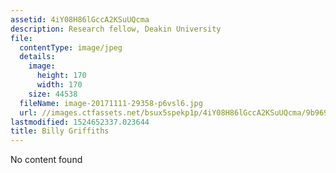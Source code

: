 ```yaml
---
assetid: 4iY08H86lGccA2KSuUQcma
description: Research fellow, Deakin University
file:
  contentType: image/jpeg
  details:
    image:
      height: 170
      width: 170
    size: 44538
  fileName: image-20171111-29358-p6vsl6.jpg
  url: //images.ctfassets.net/bsux5spekp1p/4iY08H86lGccA2KSuUQcma/9b9697d3fabea4f8749d022214825a8d/image-20171111-29358-p6vsl6.jpg
lastmodified: 1524652337.023644
title: Billy Griffiths
---
```

No content found